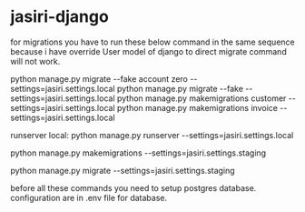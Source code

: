 # jasiri-django

for migrations you have to run these below command in the same sequence
because i have override User model of django to direct migrate command will not work.

python manage.py migrate --fake account zero --settings=jasiri.settings.local
python manage.py migrate --fake --settings=jasiri.settings.local
python manage.py makemigrations customer --settings=jasiri.settings.local
python manage.py makemigrations invoice --settings=jasiri.settings.local

runserver local: 
python manage.py runserver --settings=jasiri.settings.local

python manage.py makemigrations --settings=jasiri.settings.staging


python manage.py migrate --settings=jasiri.settings.staging

before all these commands you need to setup postgres database.
configuration are in .env file for database.